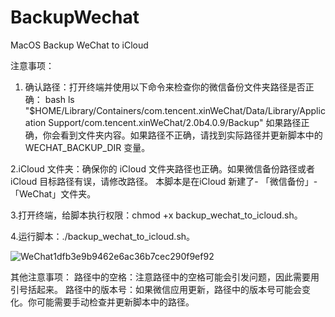 # BackupWechat
MacOS Backup WeChat to iCloud 

注意事项：
1. 确认路径：打开终端并使用以下命令来检查你的微信备份文件夹路径是否正确：
bash
ls "$HOME/Library/Containers/com.tencent.xinWeChat/Data/Library/Application Support/com.tencent.xinWeChat/2.0b4.0.9/Backup"
如果路径正确，你会看到文件夹内容。如果路径不正确，请找到实际路径并更新脚本中的 WECHAT_BACKUP_DIR 变量。

2.iCloud 文件夹：确保你的 iCloud 文件夹路径也正确。如果微信备份路径或者 iCloud 目标路径有误，请修改路径。
本脚本是在iCloud 新建了- 「微信备份」-「WeChat」文件夹。

3.打开终端，给脚本执行权限：chmod +x backup_wechat_to_icloud.sh。

4.运行脚本：./backup_wechat_to_icloud.sh。

![WeChat1dfb3e9b9462e6ac36b7cec290f9ef92](https://github.com/user-attachments/assets/50e25fbb-2714-478b-b8bd-56e508d26767)

其他注意事项：
路径中的空格：注意路径中的空格可能会引发问题，因此需要用引号括起来。
路径中的版本号：如果微信应用更新，路径中的版本号可能会变化。你可能需要手动检查并更新脚本中的路径。






